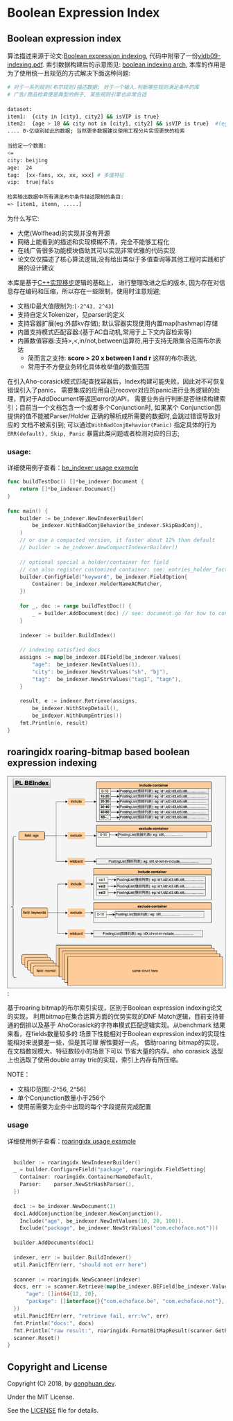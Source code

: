 # Boolean Expression Index

## Boolean expression index

算法描述来源于论文:[Boolean expression indexing](https://theory.stanford.edu/~sergei/papers/vldb09-indexing.pdf),
代码中附带了一份[vldb09-indexing.pdf](static/doc/vldb09-indexing.pdf). 索引数据构建后的示意图见:
[boolean indexing arch](static/doc/vldb09_indexing.md), 本库的作用是为了使用统一且规范的方式解决下面这种问题:

```bash
# 对于一系列规则(布尔规则)描述数据; 对于一个输入.判断哪些规则满足条件的库
# 广告/商品检索便是典型的例子, 某些规则引擎也非常合适

dataset:
item1:  {city in [city1, city2] && isVIP is true}
item2:  {age > 18 && city not in [city1, city2] && isVIP is true}  #(eg: aldult video)
.... 0-亿级别如此的数据; 当然更多数据建议使用工程分片实现更快的检索

当给定一个数据:
<=
city: beijing
age:  24
tag:  [xx-fans, xx, xx, xxx] # 多值特征
vip:  true|fals

检索输出数据中所有满足布尔条件描述限制的条目:
=> [item1, itemn, .....]
```

为什么写它:
- 大佬(Wolfhead)的实现并没有开源
- 网络上能看到的描述和实现模糊不清，完全不能够工程化
- 在线广告很多功能模块借助其可以实现非常优雅的代码实现
- 论文仅仅描述了核心算法逻辑,没有给出类似于多值查询等其他工程时实践和扩展的设计建议

本库是基于[C++实现移步](https://github.com/echoface/ltio/blob/master/components/boolean_indexer)逻辑的基础上，
进行整理改进之后的版本, 因为存在对信息存在编码和压缩，所以存在一些限制，使用时注意规避;

- 文档ID最大值限制为:`[-2^43, 2^43]`
- 支持自定义Tokenizer，见parser的定义
- 支持容器扩展(eg:外部kv存储); 默认容器实现使用内置map(hashmap)存储
- 内置支持模式匹配容器:(基于AC自动机,常用于上下文内容检索等)
- 内置数值容器:支持>,<,in/not,between运算符,用于支持无限集合范围布尔表达
  - 简而言之支持: **score > 20   x between l and r** 这样的布尔表达,
  - 常用于不方便业务转化具体枚举值的数值范围

在引入Aho-corasick模式匹配查找容器后，Index构建可能失败，因此对不可恢复错误引入了panic，
需要集成的应用自己recover对应的panic进行业务逻辑的处理，而对于AddDocument等返回error的API，
需要业务自行判断是否继续构建索引；目前当一个文档包含一个或者多个Conjunction时, 如果某个
Conjunction因提供的值不能被Parser/Holder 正确的解析成所需要的数据时,会跳过错误导致对应的
文档不被索引到; 可以通过`WithBadConjBehavior(Panic)` 指定具体的行为`ERR(default), Skip, Panic`
暴露此类问题或者检测对应的日志;

### usage:

详细使用例子查看：[be_indexer usage example](./example/be_indexer_usage/main.go)


```go
func buildTestDoc() []*be_indexer.Document {
	return []*be_indexer.Document{}
}

func main() {
	builder := be_indexer.NewIndexerBuilder(
		be_indexer.WithBadConjBehavior(be_indexer.SkipBadConj),
	)
	// or use a compacted version, it faster about 12% than default
	// builder := be_indexer.NewCompactIndexerBuilder()

	// optional special a holder/container for field
	// can also register customized container: see: entries_holder_factory.go
	builder.ConfigField("keyword", be_indexer.FieldOption{
		Container: be_indexer.HolderNameACMatcher,
	})

	for _, doc := range buildTestDoc() {
		_ = builder.AddDocument(doc) // see: document.go for how to construct doc
	}

	indexer := builder.BuildIndex()

	// indexing satisfied docs
	assigns := map[be_indexer.BEField]be_indexer.Values{
		"age":  be_indexer.NewIntValues(1),
		"city": be_indexer.NewStrValues("sh", "bj"),
		"tag":  be_indexer.NewStrValues("tag1", "tagn"),
	}

	result, e := indexer.Retrieve(assigns,
		be_indexer.WithStepDetail(),
		be_indexer.WithDumpEntries())
	fmt.Println(e, result)
}
```


## roaringidx roaring-bitmap based boolean expression indexing

![roaring boolean indexing design](./static/doc/indexer_design.png):

基于roaring bitmap的布尔索引实现，区别于Boolean expression indexing论文的实现，
利用bitmap在集合运算方面的优势实现的DNF Match逻辑，目前支持普通的倒排以及基于
AhoCorasick的字符串模式匹配逻辑实现。从benchmark 结果来看，在fields数量较多的
场景下性能相对于Boolean expression index的实现性能相对来说要差一些，但是其可理
解性要好一点。 借助roaring bitmap的实现，在文档数规模大、特征数较小的场景下可以
节省大量的内存。aho corasick 选型上也选取了使用double array trie的实现，索引上内存有所压缩。

NOTE：
- 文档ID范围[-2^56, 2^56]
- 单个Conjunction数量小于256个
- 使用前需要为业务中出现的每个字段提前完成配置

### usage

详细使用例子查看：[roaringidx usage example](./example/roaringidx_usage/example_usage.go)
```go

  builder := roaringidx.NewIndexerBuilder()
  _ = builder.ConfigureField("package", roaringidx.FieldSetting{
    Container: roaringidx.ContainerNameDefault,
    Parser:    parser.NewStrHashParser(),
  })

  doc1 := be_indexer.NewDocument(1)
  doc1.AddConjunction(be_indexer.NewConjunction().
    Include("age", be_indexer.NewIntValues(10, 20, 100)).
    Exclude("package", be_indexer.NewStrValues("com.echoface.not")))
  
  builder.AddDocuments(doc1)

  indexer, err := builder.BuildIndexer()
  util.PanicIfErr(err, "should not err here")

  scanner := roaringidx.NewScanner(indexer)
  docs, err := scanner.Retrieve(map[be_indexer.BEField]be_indexer.Values{
	  "age": []int64{12, 20},
	  "package": []interface{}{"com.echoface.be", "com.echoface.not"},
  })
  util.PanicIfErr(err, "retrieve fail, err:%v", err)
  fmt.Println("docs:", docs)
  fmt.Println("raw result:", roaringidx.FormatBitMapResult(scanner.GetRawResult().ToArray()))
  scanner.Reset()
}

```

## Copyright and License

Copyright (C) 2018, by [gonghuan.dev](mailto:gonghuan.dev@gmail.com).

Under the MIT License.

See the [LICENSE](LICENSE) file for details.
